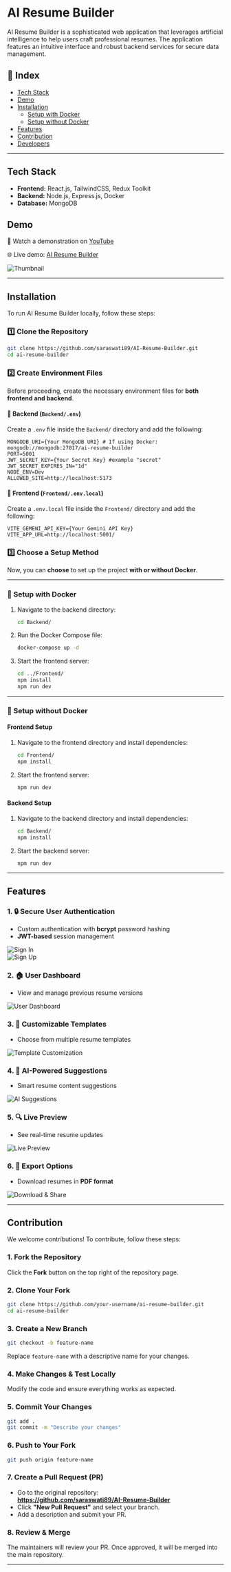 # AI Resume Builder

AI Resume Builder is a sophisticated web application that leverages artificial intelligence to help users craft professional resumes. The application features an intuitive interface and robust backend services for secure data management.

## 📌 Index  

- [Tech Stack](#tech-stack)  
- [Demo](#demo)  
- [Installation](#installation)  
  - [Setup with Docker](#setup-with-docker)  
  - [Setup without Docker](#setup-without-docker)  
- [Features](#features)  
- [Contribution](#contribution)  
- [Developers](#developers)  

---

## Tech Stack

- **Frontend:** React.js, TailwindCSS, Redux Toolkit  
- **Backend:** Node.js, Express.js, Docker  
- **Database:** MongoDB  

## Demo

🔗 Watch a demonstration on [YouTube](https://youtu.be/IBdpMBvtZhU)  

🌐 Live demo: [AI Resume Builder](https://main--ai-resume-builder-07.netlify.app/)  

![Thumbnail](./Screenshot/Thumbnil.png)

---
## Installation

To run AI Resume Builder locally, follow these steps:

### 1️⃣ Clone the Repository

```bash
git clone https://github.com/saraswati89/AI-Resume-Builder.git
cd ai-resume-builder
```

### 2️⃣ Create Environment Files  

Before proceeding, create the necessary environment files for **both frontend and backend**.

#### 🔹 Backend (`Backend/.env`)  

Create a `.env` file inside the `Backend/` directory and add the following:  

```plaintext
MONGODB_URI={Your MongoDB URI} # If using Docker: mongodb://mongodb:27017/ai-resume-builder
PORT=5001
JWT_SECRET_KEY={Your Secret Key} #example "secret"
JWT_SECRET_EXPIRES_IN="1d"
NODE_ENV=Dev
ALLOWED_SITE=http://localhost:5173
```

#### 🔹 Frontend (`Frontend/.env.local`)  

Create a `.env.local` file inside the `Frontend/` directory and add the following:  

```plaintext
VITE_GEMENI_API_KEY={Your Gemini API Key}
VITE_APP_URL=http://localhost:5001/
```

### 3️⃣ Choose a Setup Method  

Now, you can **choose** to set up the project **with or without Docker**.

---

### 🚀 Setup with Docker

1. Navigate to the backend directory:
    ```bash
    cd Backend/
    ```

2. Run the Docker Compose file:
    ```bash
    docker-compose up -d
    ```

3. Start the frontend server:
    ```bash
    cd ../Frontend/
    npm install
    npm run dev
    ```

---

### 🔧 Setup without Docker

#### **Frontend Setup**

1. Navigate to the frontend directory and install dependencies:
    ```bash
    cd Frontend/
    npm install
    ```

2. Start the frontend server:
    ```bash
    npm run dev
    ```

#### **Backend Setup**

1. Navigate to the backend directory and install dependencies:
    ```bash
    cd Backend/
    npm install
    ```

2. Start the backend server:
    ```bash
    npm run dev
    ```

---

## Features

### 1. 🔒 Secure User Authentication  
- Custom authentication with **bcrypt** password hashing  
- **JWT-based** session management  

![Sign In](./Screenshot/SignIn.png)  
![Sign Up](./Screenshot/SignUp.png)  

### 2. 🏠 User Dashboard  
- View and manage previous resume versions  

![User Dashboard](./Screenshot/Dashboard.png)  

### 3. 🎨 Customizable Templates  
- Choose from multiple resume templates  

![Template Customization](./Screenshot/ThemeCust.png)  

### 4. 🤖 AI-Powered Suggestions  
- Smart resume content suggestions  

![AI Suggestions](./Screenshot/AI%20Suggestions.png)  

### 5. 🔍 Live Preview  
- See real-time resume updates  

![Live Preview](./Screenshot/Screenshot%202024-07-08%20233753.png)  

### 6. 📄 Export Options  
- Download resumes in **PDF format**  

![Download & Share](./Screenshot/downloadShare.png)  

---

## Contribution

We welcome contributions! To contribute, follow these steps:

### 1. Fork the Repository

Click the **Fork** button on the top right of the repository page.

### 2. Clone Your Fork

```bash
git clone https://github.com/your-username/ai-resume-builder.git
cd ai-resume-builder
```

### 3. Create a New Branch

```bash
git checkout -b feature-name
```

Replace `feature-name` with a descriptive name for your changes.

### 4. Make Changes & Test Locally

Modify the code and ensure everything works as expected.

### 5. Commit Your Changes

```bash
git add .
git commit -m "Describe your changes"
```

### 6. Push to Your Fork

```bash
git push origin feature-name
```

### 7. Create a Pull Request (PR)

- Go to the original repository:  
  **https://github.com/saraswati89/AI-Resume-Builder**
- Click **"New Pull Request"** and select your branch.
- Add a description and submit your PR.

### 8. Review & Merge  

The maintainers will review your PR. Once approved, it will be merged into the main repository.

---

